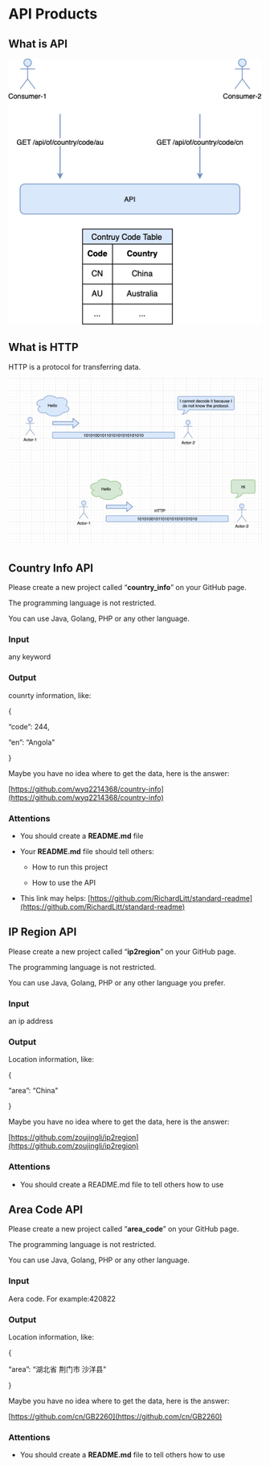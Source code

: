 API Products
============

**What is API**
---------------

![API](./images/api.png)

**What is HTTP**
----------------

HTTP is a protocol for transferring data.

![HTTP](./images/http.png)

Country Info API
----------------

Please create a new project called “**country\_info**” on your GitHub page.

The programming language is not restricted.

You can use Java, Golang, PHP or any other language.

### Input

any keyword

### Output

counrty information, like:

{

“code”: 244,

“en”: “Angola"

}

Maybe you have no idea where to get the data, here is the answer:

[https://github.com/wyq2214368/country-info](https://github.com/wyq2214368/country-info)

### Attentions

* You should create a **README.md** file

* Your **README.md** file should tell others:

  * How to run this project

  * How to use the API

* This link may helps: [https://github.com/RichardLitt/standard-readme](https://github.com/RichardLitt/standard-readme)

IP Region API
-------------

Please create a new project called “**ip2region**” on your GitHub page.

The programming language is not restricted.

You can use Java, Golang, PHP or any other language you prefer.

### Input

an ip address

### Output

Location information, like:

{

“area”: “China"

}

Maybe you have no idea where to get the data, here is the answer:

[https://github.com/zoujingli/ip2region](https://github.com/zoujingli/ip2region)

### Attentions

* You should create a README.md file to tell others how to use

Area Code API
-------------

Please create a new project called “**area\_code**” on your GitHub page.

The programming language is not restricted.

You can use Java, Golang, PHP or any other language.

### Input

Aera code. For example:420822

### Output

Location information, like:

{

“area”: “湖北省 荆门市 沙洋县"

}

Maybe you have no idea where to get the data, here is the answer:

[https://github.com/cn/GB2260](https://github.com/cn/GB2260)

### Attentions

* You should create a **README.md** file to tell others how to use
